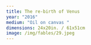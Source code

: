 ```yaml
---
title: The re-birth of Venus
year: "2016"
medium: "Oil on canvas "
dimensions: 24x20in. / 61x51cm
image: /img/fables/29.jpeg
---
```




